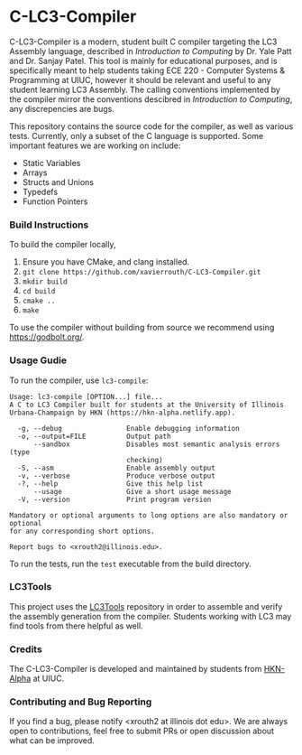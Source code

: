 # C-LC3-Compiler

C-LC3-Compiler is a modern, student built C compiler targeting the LC3 Assembly language, described in *Introduction to Computing* by Dr. Yale Patt and Dr. Sanjay Patel. This tool is mainly for educational purposes, and is specifically meant to help students taking ECE 220 - Computer Systems & Programming at UIUC, however it should be relevant and useful to any student learning LC3 Assembly. The calling conventions implemented by the compiler mirror the conventions descibred in *Introduction to Computing*, any discrepencies are bugs.

This repository contains the source code for the compiler, as well as various tests. Currently, only a subset of the C language is supported. Some important features we are working on include:

- Static Variables
- Arrays
- Structs and Unions
- Typedefs
- Function Pointers

### Build Instructions
To build the compiler locally,
1. Ensure you have CMake, and clang installed.
2. `git clone https://github.com/xavierrouth/C-LC3-Compiler.git`
3. `mkdir build`
4. `cd build`
5. `cmake ..`
6. `make`

To use the compiler without building from source we recommend using https://godbolt.org/.

### Usage Gudie
To run the compiler, use `lc3-compile`:

```
Usage: lc3-compile [OPTION...] file...
A C to LC3 Compiler built for students at the University of Illinois
Urbana-Champaign by HKN (https://hkn-alpha.netlify.app).

  -g, --debug                Enable debugging information
  -o, --output=FILE          Output path
      --sandbox              Disables most semantic analysis errors (type
                             checking)
  -S, --asm                  Enable assembly output
  -v, --verbose              Produce verbose output
  -?, --help                 Give this help list
      --usage                Give a short usage message
  -V, --version              Print program version

Mandatory or optional arguments to long options are also mandatory or optional
for any corresponding short options.

Report bugs to <xrouth2@illinois.edu>.
```

To run the tests, run the `test` executable from the build directory.

### LC3Tools
This project uses the [LC3Tools](https://github.com/chiragsakhuja/lc3tools) repository in order to assemble and verify the assembly generation from the compiler. Students working with LC3 may find tools from there helpful as well.

### Credits
The C-LC3-Compiler is developed and maintained by students from [HKN-Alpha](https://hkn-alpha.netlify.app/) at UIUC.

### Contributing and Bug Reporting
If you find a bug, please notify \<xrouth2 at illinois dot edu\>. We are always open to contributions, feel free to submit PRs or open discussion about what can be improved.
